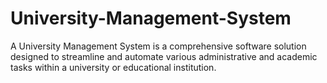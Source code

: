 # University-Management-System
A University Management System is a comprehensive software solution designed to streamline and automate various administrative and academic tasks within a university or educational institution.
